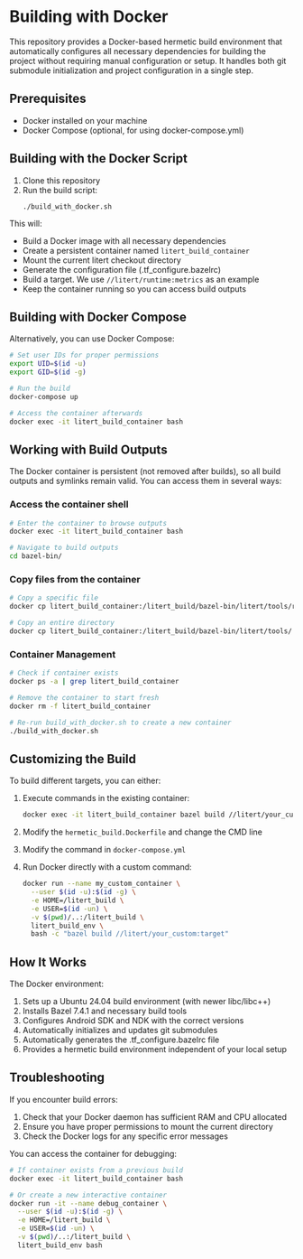 # Building with Docker

This repository provides a Docker-based hermetic build environment that
automatically configures all necessary dependencies for building the project
without requiring manual configuration or setup. It handles both git submodule
initialization and project configuration in a single step.

## Prerequisites

- Docker installed on your machine
- Docker Compose (optional, for using docker-compose.yml)

## Building with the Docker Script

1. Clone this repository
2. Run the build script:
   ```
   ./build_with_docker.sh
   ```

This will:

- Build a Docker image with all necessary dependencies
- Create a persistent container named `litert_build_container`
- Mount the current litert checkout directory
- Generate the configuration file (.tf_configure.bazelrc)
- Build a target. We use `//litert/runtime:metrics` as an example
- Keep the container running so you can access build outputs

## Building with Docker Compose

Alternatively, you can use Docker Compose:

```bash
# Set user IDs for proper permissions
export UID=$(id -u)
export GID=$(id -g)

# Run the build
docker-compose up

# Access the container afterwards
docker exec -it litert_build_container bash
```

## Working with Build Outputs

The Docker container is persistent (not removed after builds), so all build outputs and symlinks remain valid. You can access them in several ways:

### Access the container shell
```bash
# Enter the container to browse outputs
docker exec -it litert_build_container bash

# Navigate to build outputs
cd bazel-bin/
```

### Copy files from the container
```bash
# Copy a specific file
docker cp litert_build_container:/litert_build/bazel-bin/litert/tools/run_model ./my_output

# Copy an entire directory
docker cp litert_build_container:/litert_build/bazel-bin/litert/tools/ ./tools_output/
```

### Container Management
```bash
# Check if container exists
docker ps -a | grep litert_build_container

# Remove the container to start fresh
docker rm -f litert_build_container

# Re-run build_with_docker.sh to create a new container
./build_with_docker.sh
```

## Customizing the Build

To build different targets, you can either:

1. Execute commands in the existing container:
   ```bash
   docker exec -it litert_build_container bazel build //litert/your_custom:target
   ```

2. Modify the `hermetic_build.Dockerfile` and change the CMD line

3. Modify the command in `docker-compose.yml`

4. Run Docker directly with a custom command:
   ```bash
   docker run --name my_custom_container \
     --user $(id -u):$(id -g) \
     -e HOME=/litert_build \
     -e USER=$(id -un) \
     -v $(pwd)/..:/litert_build \
     litert_build_env \
     bash -c "bazel build //litert/your_custom:target"
   ```

## How It Works

The Docker environment:
1. Sets up a Ubuntu 24.04 build environment (with newer libc/libc++)
2. Installs Bazel 7.4.1 and necessary build tools
3. Configures Android SDK and NDK with the correct versions
4. Automatically initializes and updates git submodules
5. Automatically generates the .tf_configure.bazelrc file
6. Provides a hermetic build environment independent of your local setup

## Troubleshooting

If you encounter build errors:

1. Check that your Docker daemon has sufficient RAM and CPU allocated
2. Ensure you have proper permissions to mount the current directory
3. Check the Docker logs for any specific error messages

You can access the container for debugging:
```bash
# If container exists from a previous build
docker exec -it litert_build_container bash

# Or create a new interactive container
docker run -it --name debug_container \
  --user $(id -u):$(id -g) \
  -e HOME=/litert_build \
  -e USER=$(id -un) \
  -v $(pwd)/..:/litert_build \
  litert_build_env bash
```
